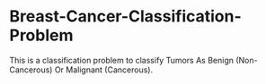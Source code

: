 # Breast-Cancer-Classification-Problem
This is a classification problem to classify Tumors As Benign (Non-Cancerous) Or Malignant (Cancerous).
